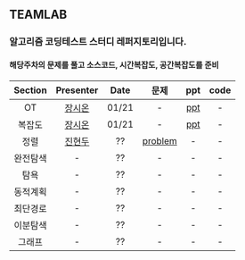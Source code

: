 ## TEAMLAB
### 알고리즘 코딩테스트 스터디 레퍼지토리입니다.
#### 해당주차의 문제를 풀고 소스코드, 시간복잡도, 공간복잡도를 준비

|Section| Presenter | Date | 문제 | ppt | code |
| :-: | :-: | :-:| :-: | :-: | :-: |
| OT | [장시온](https://github.com/janguck) | 01/21 | - | [ppt](https://drive.google.com/open?id=1j5z0BHUR3PKwU4K-78HxcJeEJPV0FOiurWX94fpWSbU) | - | 
| 복잡도 | [장시온](https://github.com/janguck) | 01/21 | - | [ppt](https://drive.google.com/open?id=1Axah0MoTVJywfqPHRA_BvzPJNErJTEQZcsTS4ug4ks0) | - | 
| 정렬 | [진현두](https://github.com/Hyundoo-Jin) | ?? | [problem](./problems/1_sort_algorithm/README.md) | - | - | 
| 완전탐색 | - | ?? | - | - | - | 
| 탐욕 | - | ?? | - | - | - | 
| 동적계획 | - | ?? | - | - | - | 
| 최단경로 | - | ?? | - | - | - | 
| 이분탐색 | - | ?? | - | - | - | 
| 그래프 | - | ?? | - | - | - | 
